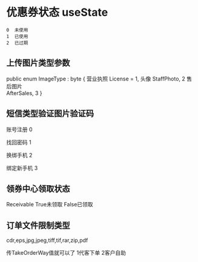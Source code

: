 # 优惠券状态 useState

    0  未使用
    1  已使用
    2  已过期

## 上传图片类型参数

public enum ImageType : byte
    {
        营业执照
        </summary>
        License = 1,
        头像
        </summary>
        StaffPhoto,  2
        售后图片  
        </summary>
        AfterSales,  3
    }

## 短信类型验证图片验证码

  账号注册  0
  
  找回密码  1
  
  换绑手机  2
  
  绑定新手机  3

## 领券中心领取状态

  Receivable  True未领取  False已领取

## 订单文件限制类型

  cdr,eps,jpg,jpeg,tiff,tif,rar,zip,pdf

传TakeOrderWay值就可以了 1代客下单 2客户自助
